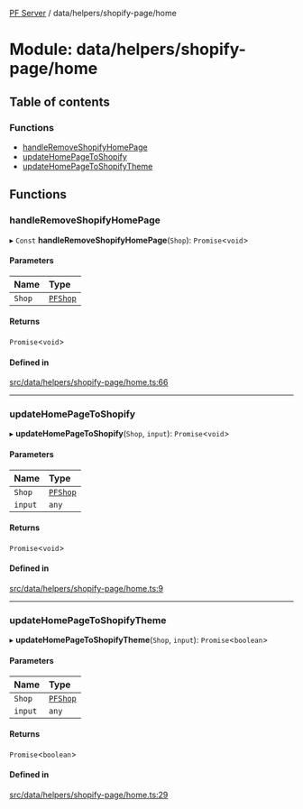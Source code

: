 [PF Server](../README.md) / data/helpers/shopify-page/home

# Module: data/helpers/shopify-page/home

## Table of contents

### Functions

- [handleRemoveShopifyHomePage](data_helpers_shopify_page_home.md#handleremoveshopifyhomepage)
- [updateHomePageToShopify](data_helpers_shopify_page_home.md#updatehomepagetoshopify)
- [updateHomePageToShopifyTheme](data_helpers_shopify_page_home.md#updatehomepagetoshopifytheme)

## Functions

### handleRemoveShopifyHomePage

▸ `Const` **handleRemoveShopifyHomePage**(`Shop`): `Promise`<`void`\>

#### Parameters

| Name | Type |
| :------ | :------ |
| `Shop` | [`PFShop`](../classes/data_models_Shop.PFShop.md) |

#### Returns

`Promise`<`void`\>

#### Defined in

[src/data/helpers/shopify-page/home.ts:66](https://bitbucket.org/bravebits/pfserver/src/83cf3bb/src/data/helpers/shopify-page/home.ts#lines-66)

___

### updateHomePageToShopify

▸ **updateHomePageToShopify**(`Shop`, `input`): `Promise`<`void`\>

#### Parameters

| Name | Type |
| :------ | :------ |
| `Shop` | [`PFShop`](../classes/data_models_Shop.PFShop.md) |
| `input` | `any` |

#### Returns

`Promise`<`void`\>

#### Defined in

[src/data/helpers/shopify-page/home.ts:9](https://bitbucket.org/bravebits/pfserver/src/83cf3bb/src/data/helpers/shopify-page/home.ts#lines-9)

___

### updateHomePageToShopifyTheme

▸ **updateHomePageToShopifyTheme**(`Shop`, `input`): `Promise`<`boolean`\>

#### Parameters

| Name | Type |
| :------ | :------ |
| `Shop` | [`PFShop`](../classes/data_models_Shop.PFShop.md) |
| `input` | `any` |

#### Returns

`Promise`<`boolean`\>

#### Defined in

[src/data/helpers/shopify-page/home.ts:29](https://bitbucket.org/bravebits/pfserver/src/83cf3bb/src/data/helpers/shopify-page/home.ts#lines-29)
